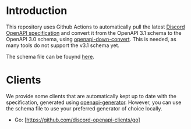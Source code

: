 # Introduction
This repository uses Github Actions to automatically pull the latest [Discord OpenAPI specification](https://github.com/discord/discord-api-spec) and convert it from the OpenAPI 3.1 schema to the OpenAPI 3.0 schema, using [openapi-down-convert](https://github.com/apiture/openapi-down-convert). This is needed, as many tools do not support the v3.1 schema yet.

The schema file can be fouynd [here](./openapi-3.0.yaml).

# Clients
We provide some clients that are automatically kept up to date with the specification, generated using [openapi-generator](https://github.com/OpenAPITools/openapi-generator). However, you can use the schema file to use your preferred generator of choice locally.

- Go: [https://github.com/discord-openapi-clients/go]